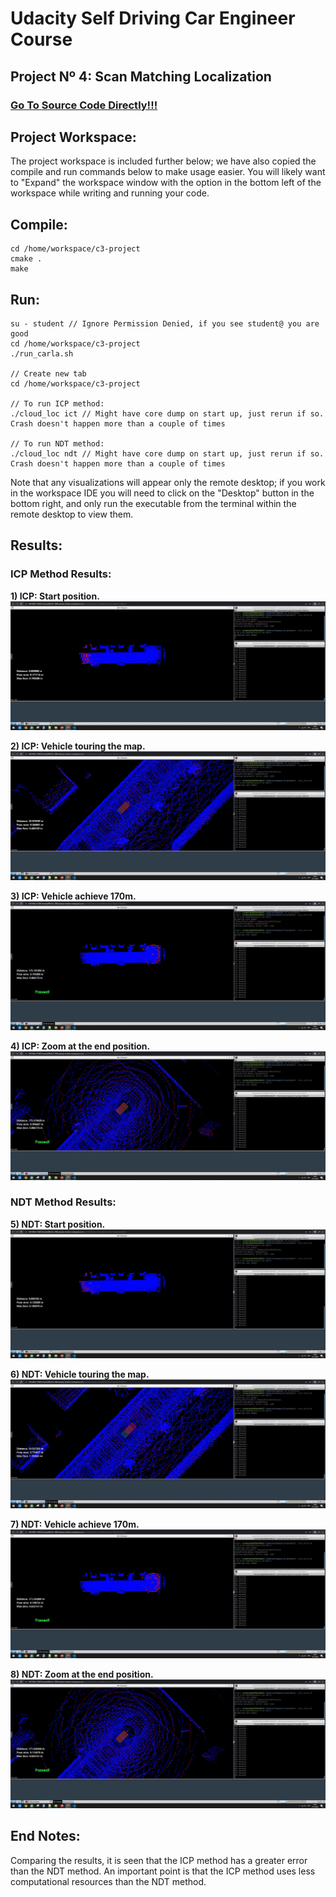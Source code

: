# **Udacity Self Driving Car Engineer Course**

## **Project Nº 4: Scan Matching Localization**

### [Go To Source Code Directly!!!](https://github.com/HomeBrain-ARG/SDCE_Scan-Matching-Localization/tree/main/01_Source_Code)

## **Project Workspace:** <br />
The project workspace is included further below; we have also copied the compile and run commands below to make usage easier. You will likely want to "Expand" the workspace window with the option in the bottom left of the workspace while writing and running your code.<br />

## **Compile:** <br />
```
cd /home/workspace/c3-project
cmake .
make
```

## **Run:** <br />
```
su - student // Ignore Permission Denied, if you see student@ you are good
cd /home/workspace/c3-project
./run_carla.sh

// Create new tab
cd /home/workspace/c3-project

// To run ICP method:
./cloud_loc ict // Might have core dump on start up, just rerun if so. Crash doesn't happen more than a couple of times

// To run NDT method:
./cloud_loc ndt // Might have core dump on start up, just rerun if so. Crash doesn't happen more than a couple of times

```

Note that any visualizations will appear only the remote desktop; if you work in the workspace IDE you will need to click on the "Desktop" button in the bottom right, and only run the executable from the terminal within the remote desktop to view them.<br />

## **Results:**
### **ICP Method Results:**

**1) ICP: Start position.**<br />
![alt text](https://github.com/HomeBrain-ARG/SDCE_Scan-Matching-Localization/blob/main/00_Img/01_ICP.JPG)<br />

**2) ICP: Vehicle touring the map.**<br />
![alt text](https://github.com/HomeBrain-ARG/SDCE_Scan-Matching-Localization/blob/main/00_Img/02_ICP.JPG)<br />

**3) ICP: Vehicle achieve 170m.**<br />
![alt text](https://github.com/HomeBrain-ARG/SDCE_Scan-Matching-Localization/blob/main/00_Img/03_ICP_End.JPG)<br />

**4) ICP: Zoom at the end position.**<br />
![alt text](https://github.com/HomeBrain-ARG/SDCE_Scan-Matching-Localization/blob/main/00_Img/04_ICP_End_Zoom.JPG)<br />

### **NDT Method Results:**

**5) NDT: Start position.**<br />
![alt text](https://github.com/HomeBrain-ARG/SDCE_Scan-Matching-Localization/blob/main/00_Img/01_NDT.JPG)<br />

**6) NDT: Vehicle touring the map.**<br />
![alt text](https://github.com/HomeBrain-ARG/SDCE_Scan-Matching-Localization/blob/main/00_Img/02_NDT.JPG)<br />

**7) NDT: Vehicle achieve 170m.**<br />
![alt text](https://github.com/HomeBrain-ARG/SDCE_Scan-Matching-Localization/blob/main/00_Img/03_NDT_End.JPG)<br />

**8) NDT: Zoom at the end position.**<br />
![alt text](https://github.com/HomeBrain-ARG/SDCE_Scan-Matching-Localization/blob/main/00_Img/04_NDT_End_Zoom.JPG)<br />

## **End Notes:**<br />
Comparing the results, it is seen that the ICP method has a greater error than the NDT method. An important point is that the ICP method uses less computational resources than the NDT method.<br />


